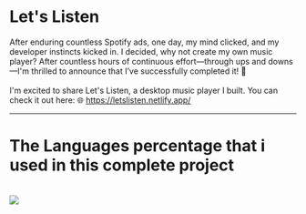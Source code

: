 # Let's Listen 
After enduring countless Spotify ads, one day, my mind clicked, and my developer instincts kicked in. I decided, why not create my own music player? After countless hours of continuous effort—through ups and downs—I'm thrilled to announce that I’ve successfully completed it! 🎉
<br>
<br>
I'm excited to share Let's Listen, a desktop music player I built. You can check it out here: 🌐 https://letslisten.netlify.app/
<hr>

<h1>The Languages percentage that i used in this complete project </h1>
<br>
<img src="c:\Users\Aakarsh Mishra\OneDrive\Pictures\Screenshots\Screenshot 2024-12-19 010554.png">
